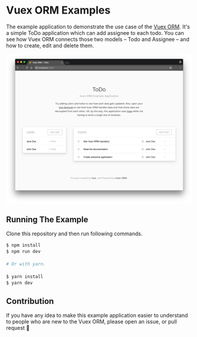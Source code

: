 # Vuex ORM Examples

The example application to demonstrate the use case of the [Vuex ORM](https://github.com/revolver-app/vuex-orm). It's a simple ToDo application which can add assignee to each todo. You can see how Vuex ORM connects those two models – Todo and Assignee – and how to create, edit and delete them.

![Vuex ORM Example](screenshot.png)

## Running The Example

Clone this repository and then run following commands.

```bash
$ npm install
$ npm run dev

# Or with yarn.

$ yarn install
$ yarn dev
```

## Contribution

If you have any idea to make this example application easier to understand to people who are new to the Vuex ORM, please open an issue, or pull request :tada:

